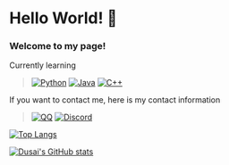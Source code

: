 # Hello World! 👋

### Welcome to my page!

Currently learning 
> [![Python](https://img.shields.io/badge/Python-14354C)](https://www.python.org/) [![Java](https://img.shields.io/badge/Java-ED8B00)](https://www.java.com/) [![C++](https://img.shields.io/badge/C++-00599C)](https://cplusplus.com/)

If you want to contact me, here is my contact information
> [![QQ](https://wiki.connect.qq.com/wp-content/uploads/2021/01/bt_white_24X24.png)](https://qm.qq.com/q/7UoqoWa2vm) [![Discord]()]()

[![Top Langs](https://github-readme-stats.vercel.app/api/top-langs/?username=jhqwqmc&layout=compact&theme=radical)](https://github.com/jhqwqmc)

[![Dusai's GitHub stats](https://github-readme-stats.vercel.app/api?username=jhqwqmc&show_icons=true&theme=radical)](https://github.com/jhqwqmc)
